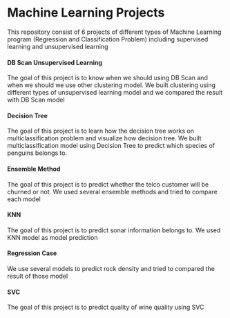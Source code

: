 # Machine Learning Projects
This repository consist of 6 projects of different types of Machine Learning program (Regression and Classification Problem) including supervised learning and unsupervised learning

#### DB Scan Unsupervised Learning
The goal of this project is to know when we should using DB Scan and when we should we use other clustering model. We built clustering using different types of unsupervised learning model and we compared the result with DB Scan model

#### Decision Tree
The goal of this project is to learn how the decision tree works on multiclassification problem and visualize how decision tree. We built multiclassification model using Decision Tree to predict which species of penguins belongs to.

#### Ensemble Method
The goal of this project is to predict whether the telco customer will be churned or not. We used several ensemble methods and tried to compare each model

#### KNN
The goal of this project is to predict sonar information belongs to. We used KNN model as model prediction

#### Regression Case
We use several models to predict rock density and tried to compared the result of those model

#### SVC
The goal of this project is to predict quality of wine quality using SVC

